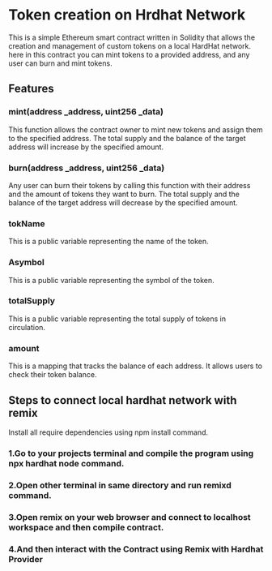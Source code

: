 # Token creation on Hrdhat Network

This is a simple Ethereum smart contract written in Solidity that allows the creation and management of custom tokens on a local HardHat network. 
here in this contract you can mint tokens to a provided address, and any user can burn and mint tokens.

## Features
### mint(address _address, uint256 _data)
This function allows the contract owner to mint new tokens and assign them to the specified address. 
The total supply and the balance of the target address will increase by the specified amount.

### burn(address _address, uint256 _data)
Any user can burn their tokens by calling this function with their address and the amount of tokens they want to burn. 
The total supply and the balance of the target address will decrease by the specified amount.

### tokName
This is a public variable representing the name of the token. 

### Asymbol
This is a public variable representing the symbol of the token. 

### totalSupply
This is a public variable representing the total supply of tokens in circulation.

### amount
This is a mapping that tracks the balance of each address. It allows users to check their token balance.

## Steps to connect local hardhat network with remix

Install all require dependencies using npm install command.

### 1.Go to your projects terminal and compile the program using  npx hardhat node command.
### 2.Open other terminal in same directory and run remixd command.
### 3.Open remix on your web browser and connect to localhost workspace and then compile contract.
### 4.And then interact with the Contract using Remix with Hardhat Provider





